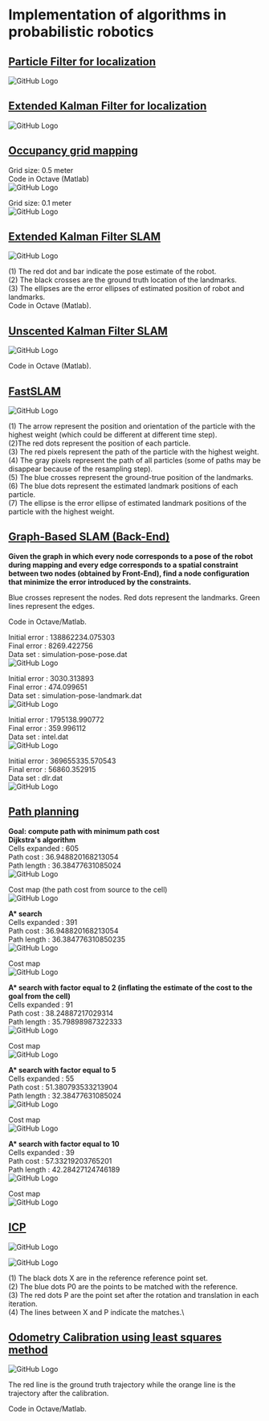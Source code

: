 # Implementation of algorithms in probabilistic robotics

## [Particle Filter for localization](Particle_filter/)

![GitHub Logo](Particle_filter/demo/particle_filter.gif)

## [Extended Kalman Filter for localization](Kalman_filter/)

![GitHub Logo](Kalman_filter/demo/kalman_filter.gif)

## [Occupancy grid mapping](Grid_map/)

Grid size: 0.5 meter\
Code in Octave (Matlab)\
![GitHub Logo](Grid_map/demo/gridmap-s5.gif)

Grid size: 0.1 meter\
![GitHub Logo](Grid_map/demo/gridmap-s1.gif)

## [Extended Kalman Filter SLAM](EKF_SLAM/)

![GitHub Logo](EKF_SLAM/demo/ekf_slam.gif)

(1) The red dot and bar indicate the pose estimate of the robot.\
(2) The black crosses are the ground truth location of the landmarks.\
(3) The ellipses are the error ellipses of estimated position of robot and landmarks.\
Code in Octave (Matlab).

## [Unscented Kalman Filter SLAM](UKF_SLAM/)

![GitHub Logo](UKF_SLAM/demo/ukf_slam.gif)

Code in Octave (Matlab).

## [FastSLAM](FastSLAM/)

![GitHub Logo](FastSLAM/demo/fastslam.gif)

(1) The arrow represent the position and orientation of the particle with the highest weight (which could be different at different time step).\
(2)The red dots represent the position of each particle.\
(3) The red pixels represent the path of the particle with the highest weight.\
(4) The gray pixels represent the path of all particles (some of paths may be disappear because of the resampling step).\
(5) The blue crosses represent the ground-true position of the landmarks.\
(6) The blue dots represent the estimated landmark positions of each particle.\
(7) The ellipse is the error ellipse of estimated landmark positions of the particle with the highest weight.

## [Graph-Based SLAM (Back-End)](Graph_SLAM/)

**Given the graph in which every node corresponds to a pose of the robot during mapping and every edge corresponds to a spatial constraint between two nodes (obtained by Front-End), find a node configuration that minimize the error introduced by the constraints.**

Blue crosses represent the nodes. Red dots represent the landmarks. Green lines represent the edges.

Code in Octave/Matlab.

Initial error : 138862234.075303\
Final error   : 8269.422756\
Data set      : simulation-pose-pose.dat\
![GitHub Logo](Graph_SLAM/demo/graph-slam-pose-pose.gif)

Initial error : 3030.313893\
Final error   : 474.099651\
Data set      : simulation-pose-landmark.dat\
![GitHub Logo](Graph_SLAM/demo/graph-slam-pose-landmark.gif)

Initial error : 1795138.990772\
Final error   : 359.996112\
Data set      : intel.dat\
![GitHub Logo](Graph_SLAM/demo/graph-slam-intel.gif)

Initial error : 369655335.570543\
Final error   : 56860.352915\
Data set      : dlr.dat\
![GitHub Logo](Graph_SLAM/demo/graph-slam-dlr.gif)

## [Path planning](Path_planning/)

**Goal: compute path with minimum path cost**\
**Dijkstra's algorithm**\
Cells expanded : 605\
Path cost      : 36.948820168213054\
Path length    : 36.38477631085024\
![GitHub Logo](Path_planning/demo/dijkstra.gif)

Cost map (the path cost from source to the cell)\
![GitHub Logo](Path_planning/demo/dijkstra.png)

**A\* search**\
Cells expanded : 391\
Path cost      : 36.948820168213054\
Path length    : 36.384776310850235\
![GitHub Logo](Path_planning/demo/a1.gif)

Cost map\
![GitHub Logo](Path_planning/demo/a_1.png)

**A\* search with factor equal to 2 (inflating the estimate of the cost to the goal from the cell)**\
Cells expanded : 91\
Path cost      : 38.24887217029314\
Path length    : 35.79898987322333\
![GitHub Logo](Path_planning/demo/a2.gif)

Cost map\
![GitHub Logo](Path_planning/demo/a_2.png)

**A\* search with factor equal to 5**\
Cells expanded : 55\
Path cost      : 51.380793533213904\
Path length    : 32.38477631085024\
![GitHub Logo](Path_planning/demo/a5.gif)

Cost map\
![GitHub Logo](Path_planning/demo/a_5.png)

**A\* search with factor equal to 10**\
Cells expanded : 39\
Path cost      : 57.33219203765201\
Path length    : 42.28427124746189\
![GitHub Logo](Path_planning/demo/a10.gif)

Cost map\
![GitHub Logo](Path_planning/demo/a_10.png)

## [ICP](ICP/)

![GitHub Logo](ICP/demo/icp_a.gif)

![GitHub Logo](ICP/demo/icp_b.gif)

(1) The black dots X are in the reference reference point set.\
(2) The blue dots P0 are the points to be matched with the reference.\
(3) The red dots P are the point set after the rotation and translation in each iteration.\
(4) The lines between X and P indicate the matches.\

## [Odometry Calibration using least squares method](Odometry_calibration/)

![GitHub Logo](Odometry_calibration/demo/odometry_calibration.png)

The red line is the ground truth trajectory while the orange line is the trajectory after the calibration.

Code in Octave/Matlab.
